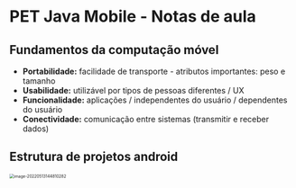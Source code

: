# PET Java Mobile - Notas de aula

## Fundamentos da computação móvel

- **Portabilidade:** facilidade de transporte - atributos importantes: peso e tamanho
- **Usabilidade:** utilizável por tipos de pessoas diferentes / UX
- **Funcionalidade:** aplicações / independentes do usuário / dependentes do usuário
- **Conectividade:** comunicação entre sistemas (transmitir e receber dados)

## Estrutura de projetos android

<img src="C:\Users\Rodrigo Leão\AppData\Roaming\Typora\typora-user-images\image-20220513144810282.png" alt="image-20220513144810282" style="zoom:50%;" />
